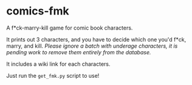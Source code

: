 # comics-fmk
A f*ck-marry-kill game for comic book characters. 

It prints out 3 characters, and you have to decide which one you'd f*ck, marry, and kill. *Please ignore a batch with underage characters, it is pending work to remove them entirely from the database.*


It includes a wiki link for each characters.

Just run the `get_fmk.py` script to use!
